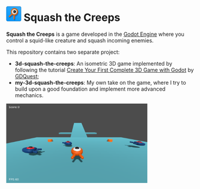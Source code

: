 
# <img src="3d-squash-the-creeps/icon.png" width="40px" height="40px"/> Squash the Creeps 

**Squash the Creeps** is a game developed in the [Godot Engine](https://godotengine.org/) where you control a squid-like creature and squash incoming enemies.

This repository contains two separate project:
* __3d-squash-the-creeps__: An isometric 3D game implemented by following the tutorial [Create Your First Complete 3D Game with Godot](https://youtu.be/YiE9tcoCfhE) by [GDQuest](https://www.gdquest.com/);
* __my-3d-squash-the-creeps__: My own take on the game, where I try to build upon a good foundation and implement more advanced mechanics.

<img src="screenshot.png" width="75%" height="75%" />
